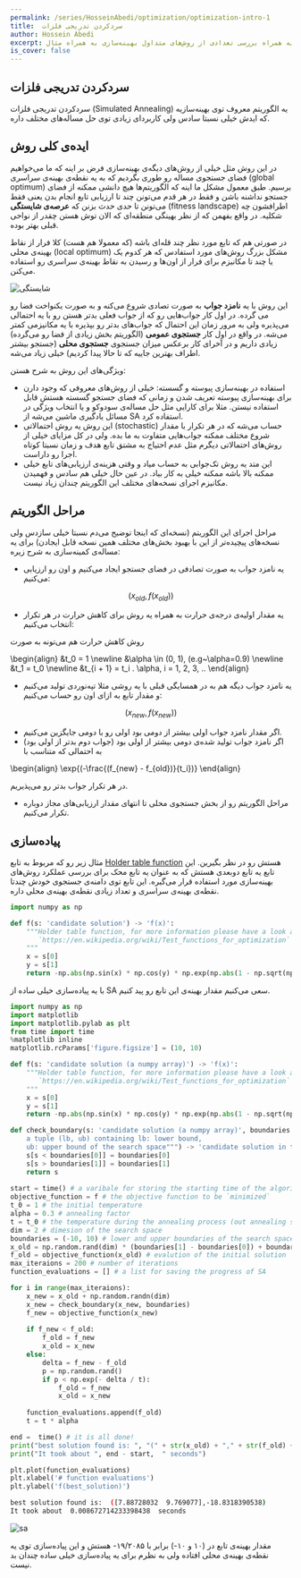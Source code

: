 ```yaml
---
permalink: /series/HosseinAbedi/optimization/optimization-intro-1
title:  سردکردن تدریجی فلزات
author: Hossein Abedi
excerpt: معرفی بهینه‌سازی به همراه بررسی تعدادی از روش‌های متداول بهینه‌سازی به همراه مثال
is_cover: false
---
```


##  سردکردن تدریجی فلزات

سردکردن تدریجی فلزات 
(Simulated Annealing)
یه الگوریتم معروف توی بهینه‌سازیه که
ایدش خیلی نسبتا سادس ولی کاربردای زیادی توی حل مساله‌های مختلف داره.
  
## ایده‌‌ی کلی روش

در این روش مثل خیلی از روش‌های دیگه‌ی بهینه‌سازی فرض بر اینه که ما می‌خواهیم فضای جستجوی مساله‌ رو طوری بگردیم که به یه نقطه‌ی بهینه‌ی سراسری (global optimum) برسیم. طبق معمول مشکل ما اینه که الگوریتم‌ها هیچ دانشی ممکنه از فضای جستجو نداشنه باشن و فقط در هر قدم می‌تونن چند تا ارزیابی تابع انجام بدن یعنی فقط می‌تونن تا حدی حدث بزنن که 
**عرصه‌ی شایستگی** (fitness landscape) 
 اطرافشون چه شکلیه.
در واقع بفهمن که از نظر بهینگی منطقه‌ای که الان توش هستن چقدر از نواحی قبلی بهتر بوده.

در صورتی هم که تابع مورد نظر چند قله‌ای باشه (که معمولا هم هست) کلا فرار از نقاط بهینه‌ی محلی (local optimum) مشکل بزرگ روش‌های مورد استفادس که هر کدوم یک یا چند تا مکانیزم برای فرار از اون‌ها و رسیدن به نقاط بهینه‌ی سراسری رو استفاده می‌کنن.

![شایستگی](/assets/images/HosseinAbedi/images/opt_0.png)

این روش
 با یه **نامزد جواب** 
  به صورت تصادی شروع می‌کنه و به صورت یکنواخت فضا رو می گرده. در اول کار جواب‌هایی رو که از جواب فعلی بدتر‌ هستن رو با یه احتمالی می‌پذیره ولی به مرور زمان این احتمال که جواب‌های بدتر رو بپذیره با یه مکانیزمی کمتر می‌شه. در واقع در اول کار **جستجوی عمومی** (الگوریتم بخش زیادی از فضا رو می‌گرده)
زیادی داریم و در آخرای کار برعکس میزان جستجوی **جستجوی محلی** (جستجو بیشتر اطراف بهترین جاییه که تا حالا پیدا کردیم) خیلی زیاد می‌شه. 
  
  ويژگی‌های این روش به‌ شرح هستن:
* استفاده در بهینه‌سازی پیوسته و گسسته: خیلی از روش‌های معروفی که وجود دارن برای بهینه‌سازی پیوسته تعریف شدن و زمانی که فضای جستجو گسسته‌ هستش قابل استفاده نیستن. مثلا برای کارایی مثل حل مساله‌ی سودوکو و یا انتخاب ویژگی در مسائل یادگیری ماشین می‌شه از
SA
استفاده کرد.
* این روش یه روش  احتمالاتی 
(stochastic)
حساب می‌شه که در هر تکرار با مقدار شروع مختلف ممکنه جواب‌هایی متفاوت به ما بده. ولی در کل مزایای خیلی از روش‌های احتمالاتی دیگرم مثل عدم احتیاج به مشتق تابع هدف و زمان نسبتا کوتاه اجرا رو داراست.
* این متد یه روش تک‌جوابی به حساب میاد و وقتی هزینه‌ی ارزیابی‌های تابع خیلی ممکنه بالا باشه ممکنه خیلی به کار بیاد. در عین حال خیلی هم سادس و فهمیدن مکانیزم اجرای نسخه‌های مختلف این الگوریتم چندان زیاد نیست.

## مراحل الگوریتم

مراحل اجرای این الگوریتم (نسخه‌‌ای که اینجا توضیح می‌دم نسبتا خیلی سازدس ولی 
نسخه‌های پیچیده‌تر از این با بهبود بخش‌های مختلف همین نسخه قابل ایجادن)
 برای یه مساله‌ی کمینه‌سازی به شرح زیره:
 
* یه نامزد جواب به صورت تصادفی در فضای جستجو ایجاد می‌کنیم و اون رو ارزیابی می‌کنیم:

$$(x_{old}, f(x_{old}))$$

* یه مقدار اولیه‌ی درجه‌‌ی حرارت به همراه یه روش برای کاهش حرارت در هر تکرار انتخاب می‌کنیم:

روش کاهش حرارت هم می‌تونه به صورت

\begin{align}
&t_0 = 1 \newline
&\alpha \in (0, 1), (e.g~\alpha=0.9) \newline
&t_1 = t_0 \newline
&t_{i + 1} = t_i . \alpha, i = 1, 2, 3, .. 
\end{align}

* یه نامزد جواب دیگه هم به در همسایگی قبلی با یه روشی مثلا تپه‌نوردی تولید می‌کنیم و مقدار تابع به ازای اون رو حساب می‌کنیم:

$$(x_{new}, f(x_{new}))$$

* اگر مقدار نامزد جواب اولی بیشتر از دومی بود اولی رو با دومی جایگزین می‌کنیم.
* اگر نامزد جواب تولید شده‌ی دومی بیشتر از اولی بود (جواب دوم بدتر از اولی بود)
به احتمالی که متناسب با

\begin{align}
\exp{(-\frac{(f_{new} - f_{old})}{t_i})}
\end{align}

در هر تکرار جواب بدتر رو می‌پذیریم.

* مراحل الگوریتم رو از بخش جستجوی‌ محلی تا انتهای مقدار ارزیابی‌های مجاز دوباره تکرار می‌کنیم.

## پیاده‌سازی 

مثال زیر رو که مربوط به تابع
[Holder table function](https://en.wikipedia.org/wiki/Test_functions_for_optimization)
هستش رو در نظر بگیرین. این تابع یه تابع دوبعدی هستش که به عنوان یه تابع محک برای بررسی عملکرد روش‌های بهینه‌سازی مورد استفاده قرار می‌گیره.
این تابع توی دامنه‌ی جستجوی خودش چندتا نقطه‌ی بهینه‌ی سراسری و تعداد زیادی نقطه‌ی بهینه‌ی محلی داره.
```python 
import numpy as np

def f(s: 'candidate solution') -> 'f(x)':
    """Holder table function, for more information please have a look at 
       `https://en.wikipedia.org/wiki/Test_functions_for_optimization`
    """
    x = s[0]
    y = s[1]
    return -np.abs(np.sin(x) * np.cos(y) * np.exp(np.abs(1 - np.sqrt(np.power(x, 2) + np.power(y, 2)) / np.pi)))
```
با یه پیاده‌سازی خیلی ساده از
SA
سعی می‌کنیم مقدار بهینه‌ی این تابع رو پید کنیم.

```python
import numpy as np
import matplotlib
import matplotlib.pylab as plt
from time import time
%matplotlib inline
matplotlib.rcParams['figure.figsize'] = (10, 10)

def f(s: 'candidate solution (a numpy array)') -> 'f(x)':
    """Holder table function, for more information please have a look at 
       `https://en.wikipedia.org/wiki/Test_functions_for_optimization`
    """
    x = s[0]
    y = s[1]
    return -np.abs(np.sin(x) * np.cos(y) * np.exp(np.abs(1 - np.sqrt(np.power(x, 2) + np.power(y, 2)) / np.pi)))

def check_boundary(s: 'candidate solution (a numpy array)', boundaries: """
    a tuple (lb, ub) containing lb: lower bound,
    ub: upper bound of the search space""") -> 'candidate solution in the given search space':
    s[s < boundaries[0]] = boundaries[0]
    s[s > boundaries[1]] = boundaries[1]
    return s
    
start = time() # a varibale for storing the starting time of the algorithm
objective_function = f # the objective function to be `minimized` 
t_0 = 1 # the initial temperature 
alpha = 0.3 # annealing factor
t = t_0 # the temperature during the annealing process (out annealing scheme is `t_new = t_old * alpha`) 
dim = 2 # dimesion of the search space
boundaries = (-10, 10) # lower and upper boundaries of the search space
x_old = np.random.rand(dim) * (boundaries[1] - boundaries[0]) + boundaries[0] # initializig the solution
f_old = objective_function(x_old) # evalution of the initial solution
max_iteraions = 200 # number of iterations
function_evaluations = [] # a list for saving the progress of SA

for i in range(max_iteraions):
    x_new = x_old + np.random.randn(dim)
    x_new = check_boundary(x_new, boundaries)
    f_new = objective_function(x_new)
    
    if f_new < f_old:
        f_old = f_new
        x_old = x_new
    else:
        delta = f_new - f_old
        p = np.random.rand()
        if p < np.exp(- delta / t):
            f_old = f_new
            x_old = x_new
        
    function_evaluations.append(f_old)
    t = t * alpha

end =  time() # it is all done!
print("best solution found is: ", "(" + str(x_old) + "," + str(f_old) + ")")
print("It took about ", end - start,  " seconds")  

plt.plot(function_evaluations)
plt.xlabel('# function evaluations')
plt.ylabel('f(best_solution)')
```
```sh
best solution found is:  ([7.88728032  9.769077],-18.8318390538)
It took about  0.008672714233398438  seconds
```

![sa](/assets/images/HosseinAbedi/images/opt_1.png)

مقدار بهینه‌ی تابع در
(۱۰ و ۱۰-)
برابر با 
۱۹/۲۰۸۵-
هستش و این پیاده‌سازی توی یه نقطه‌ی بهینه‌ی محلی افتاده ولی به نظرم برای یه پیاده‌سازی خیلی ساده چندان بد نیست.  
